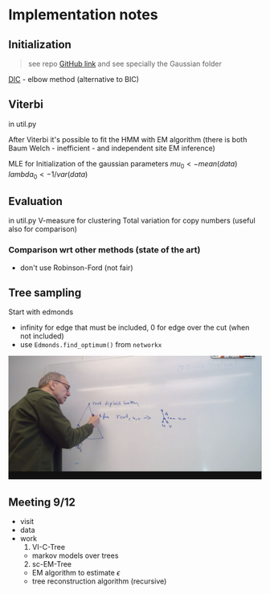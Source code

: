 # Implementation notes

## Initialization
> see repo [GitHub link](https://github.com/negar7918/CopyMix/tree/master) and see specially the Gaussian folder

[DIC](https://en.wikipedia.org/wiki/Deviance_information_criterion) - elbow method (alternative to BIC)
## Viterbi
in util.py

After Viterbi it's possible to fit the HMM with EM algorithm (there is both Baum Welch - inefficient - and independent site EM inference)

MLE for Initialization of the gaussian parameters
$mu_0 <- mean(data)$
$lambda_0 <- 1 / var(data)$ 


## Evaluation
in util.py
V-measure for clustering
Total variation for copy numbers (useful also for comparison)

### Comparison wrt other methods (state of the art)
- don't use Robinson-Ford (not fair)

## Tree sampling

Start with edmonds
- infinity for edge that must be included, 0 for edge over the cut (when not included)
- use `Edmonds.find_optimum()` from `networkx`

![lca](img/least_common_ancestors.png)

## Meeting 9/12

- visit
- data
- work
  1. VI-C-Tree
    - markov models over trees
  2. sc-EM-Tree
    - EM algorithm to estimate $\epsilon$
    - tree reconstruction algorithm (recursive)
